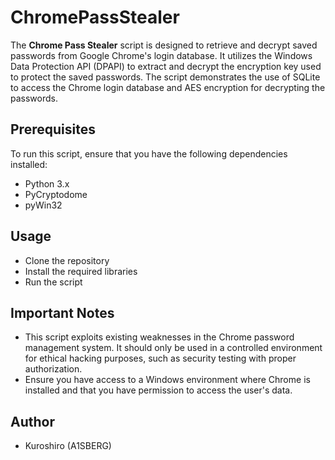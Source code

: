 # ChromePassStealer

The **Chrome Pass Stealer** script is designed to retrieve and decrypt saved passwords from Google Chrome's login database. It utilizes the Windows Data Protection API (DPAPI) to extract and decrypt the encryption key used to protect the saved passwords. The script demonstrates the use of SQLite to access the Chrome login database and AES encryption for decrypting the passwords.

## Prerequisites
To run this script, ensure that you have the following dependencies installed:

- Python 3.x
- PyCryptodome
- pyWin32

## Usage
- Clone the repository
- Install the required libraries
- Run the script

## Important Notes
- This script exploits existing weaknesses in the Chrome password management system. It should only be used in a controlled environment for ethical hacking purposes, such as security testing with proper authorization.
- Ensure you have access to a Windows environment where Chrome is installed and that you have permission to access the user's data.

## Author
- Kuroshiro (A1SBERG)
